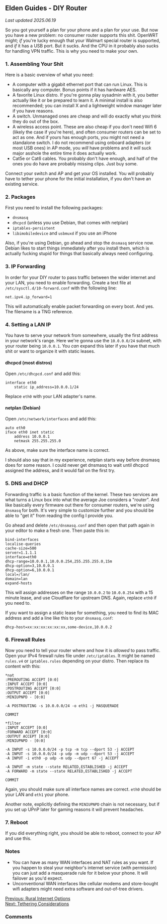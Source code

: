 ## Elden Guides - DIY Router
*Last updated 2025.06.19*

So you got yourself a plan for your phone and a plan for your use. But now you
have a new problem: no consumer router supports this shit. OpenWRT might; *if*
you're lucky enough that your Walmart special router is supported, and *if* it
has a USB port. But it sucks. And the CPU in it probably also sucks for
handling VPN traffic. This is why you need to make your own.

### 1. Assembling Your Shit
Here is a basic overview of what you need:
- A computer with a gigabit ethernet port that can run Linux. This is basically
any computer. Bonus points if it has hardware AES.
- A favorite Linux distro. If you're gonna play sysadmin with it, you better
actually like it or be prepared to learn it. A minimal install is also
recommended; you can install X and a lightweight window manager later if you
have reasons.
- A switch. Unmanaged ones are cheap and will do exactly what you think they do
out of the box.
- A wireless access point. These are also cheap if you don't need Wifi 6
(likely the case if you're here), and often consumer routers can be set to act
as one. And if yours has enough ports, you might not need a standalone switch.
I do not recommend using onboard adapters (or most USB ones) in AP mode, you
*will* have problems and it *will* suck major asshole the entire time it does
actually work.
- Cat5e or Cat6 cables. You probably don't have enough, and half of the ones
you do have are probably missing clips. Just buy some.

Connect your switch and AP and get your OS installed. You will probably have to
tether your phone for the initial installation, if you don't have an existing
service.

### 2. Packages
First you need to install the following packages:
- `dnsmasq`
- `dhcpcd` (unless you use Debian, that comes with netplan)
- `iptables-persistent`
- `libimobiledevice` and `usbmuxd` if you use an iPhone

Also, if you're using Debian, go ahead and stop the `dnsmasq` service now.
Debian likes to start things immediately after you install them, which is
actually fucking stupid for things that basically always need configuring.

### 3. IP Forwarding
In order for your DIY router to pass traffic between the wider internet and
your LAN, you need to enable forwarding. Create a text
file at `/etc/sysctl.d/10-forward.conf` with the following line:
```
net.ipv4.ip_forward=1
```
This will automatically enable packet forwarding on every boot. And yes. The
filename is a TNG reference.

### 4. Setting a LAN IP
You have to serve your network from somewhere, usually the first address in
your network's range. Here we're gonna use the `10.0.0.0/24` subnet, with your
router being `10.0.0.1`. You *can* expand this later if you have that much shit
or want to organize it with static leases.

#### dhcpcd (most distros)
Open `/etc/dhcpcd.conf` and add this:
```
interface eth0
    static ip_address=10.0.0.1/24
```
Replace `eth0` with your LAN adapter's name.

#### netplan (Debian)
Open `/etc/network/interfaces` and add this:
```
auto eth0
iface eth0 inet static
    address 10.0.0.1
    netmask 255.255.255.0
```
As above, make sure the interface name is correct.

I should also say that in my experience, netplan starts way before dnsmasq does
for some reason. I could never get dnsmasq to wait until dhcpcd assigned the
address, and it would fail on the first try.

### 5. DNS and DHCP
Forwarding traffic is a basic function of the kernel. These two services are
what turns a Linux box into what the average Joe considers a "router". And like
basically every firmware out there for consumer routers, we're using `dnsmasq`
for both. It's very simple to customize further and you should be able to "get
it" from reading the config I provide you.

Go ahead and delete `/etc/dnsmasq.conf` and then open
that path again in your editor to make a fresh one. Then paste this in:
```
bind-interfaces
localise-queries
cache-size=500
server=1.1.1.1
interface=eth0
dhcp-range=10.0.0.1,10.0.0.254,255.255.255.0,15m
dhcp-option=3,10.0.0.1
dhcp-option=6,10.0.0.1
local=/lan/
domain=lan
expand-hosts
```

This will assign addresses on the range `10.0.0.2` to `10.0.0.254` with a 15
minute lease, and use Cloudflare for upstream DNS. Again, replace `eth0` if you
need to.

If you want to assign a static lease for something, you need to find its MAC
address and add a line like this to your `dnsmasq.conf`:
```
dhcp-host=xx:xx:xx:xx:xx:xx,some-device,10.0.0.2
```

### 6. Firewall Rules
Now you need to tell your router where and how it is *allowed* to pass traffic.
Open your IPv4 firewall rules file under `/etc/iptables`. It might be named
`rules.v4` or `iptables.rules` depending on your distro. Then replace its
content with this:
```
*nat
:PREROUTING ACCEPT [0:0]
:INPUT ACCEPT [0:0]
:POSTROUTING ACCEPT [0:0]
:OUTPUT ACCEPT [0:0]
:MINIUPNPD - [0:0]

-A POSTROUTING -s 10.0.0.0/24 -o eth1 -j MASQUERADE

COMMIT

*filter
:INPUT ACCEPT [0:0]
:FORWARD ACCEPT [0:0]
:OUTPUT ACCEPT [0:0]
:MINIUPNPD - [0:0]

-A INPUT -s 10.0.0.0/24 -p tcp -m tcp --dport 53 -j ACCEPT
-A INPUT -s 10.0.0.0/24 -p udp -m udp --dport 53 -j ACCEPT
-A INPUT -i eth0 -p udp -m udp --dport 67 -j ACCEPT

-A INPUT -m state --state RELATED,ESTABLISHED -j ACCEPT
-A FORWARD -m state --state RELATED,ESTABLISHED -j ACCEPT

COMMIT
```

Again, you should make sure all interface names are correct. `eth0` should be
your LAN and `eth1` your phone.

Another note, explicitly defining the `MINIUPNPD` chain is not necessary, but
if you set up UPnP later for gaming reasons it will prevent headaches.

### 7. Reboot
If you did everything right, you should be able to reboot, connect to your AP
and use this.

### Notes
- You can have as many WAN interfaces and NAT rules as you want. If you happen
to steal your neighbor's internet service (with permission) you can just add a
masquerade rule for it below your phone. It will failover as you'd expect.
- Unconventional WAN interfaces like cellular modems and store-bought wifi
adapters might need extra software and out-of-tree drivers.

[Previous: Rural Internet Options](/guides/rural-networking/1-rural-internet.html)<br/>
[Next: Tethering Considerations](/guides/rural-networking/3-tethering.html)

### Comments
